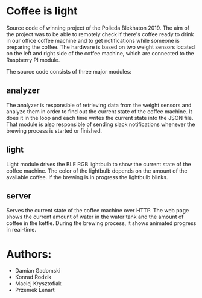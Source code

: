 # Coffee is light

Source code of winning project of the Polieda Blekhaton 2019. The aim of the project
was to be able to remotely check if there's coffee ready to drink in our office coffee
machine and to get notifications while someone is preparing the coffee. The hardware
is based on two weight sensors located on the left and right side of the coffee machine,
which are connected to the Raspberry PI module.

The source code consists of three major modules:

## analyzer

The analyzer is responsible of retrieving data from the weight sensors and analyze them
in order to find out the current state of the coffee machine. It does it in the loop and
each time writes the current state into the JSON file. That module is also responsible
of sending slack notifications whenever the brewing process is started or finished.

## light

Light module drives the BLE RGB lightbulb to show the current state of the coffee
machine. The color of the lightbulb depends on the amount of the available coffee. If
the brewing is in progress the lightbulb blinks.

## server

Serves the current state of the coffee machine over HTTP. The web page shows the
current amount of water in the water tank and the amount of coffee in the kettle. During
the brewing process, it shows animated progress in real-time.

# Authors:

- Damian Gadomski
- Konrad Rodzik
- Maciej Krysztofiak
- Przemek Lenart
